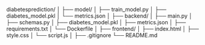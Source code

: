 diabetesprediction/
│
├── model/
│   ├── train_model.py
│   ├── diabetes_model.pkl
│   └── metrics.json
│
├── backend/
│   ├── main.py
│   ├── schemas.py
│   ├── diabetes_model.pkl
│   ├── metrics.json
│   ├── requirements.txt
│   └── Dockerfile
│
├── frontend/
│   ├── index.html
│   ├── style.css
│   └── script.js
│
├── .gitignore
└── README.md